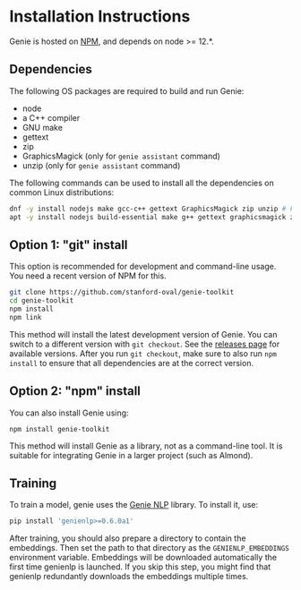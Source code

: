 # Installation Instructions

Genie is hosted on [NPM](https://npmjs.com), and depends on node >= 12.*.

## Dependencies

The following OS packages are required to build and run Genie:
- node
- a C++ compiler
- GNU make
- gettext
- zip
- GraphicsMagick (only for `genie assistant` command)
- unzip (only for `genie assistant` command)

The following commands can be used to install all the dependencies on common Linux distributions:

```bash
dnf -y install nodejs make gcc-c++ gettext GraphicsMagick zip unzip # Fedora/RHEL
apt -y install nodejs build-essential make g++ gettext graphicsmagick zip unzip # Ubuntu/Debian
```

## Option 1: "git" install

This option is recommended for development and command-line usage. 
You need a recent version of NPM for this.

```bash
git clone https://github.com/stanford-oval/genie-toolkit
cd genie-toolkit
npm install
npm link
```

This method will install the latest development version of Genie. You can switch
to a different version with `git checkout`. See the [releases page](https://github.com/stanford-oval/genie-toolkit/releases)
for available versions. After you run `git checkout`, make sure to also run
`npm install` to ensure that all dependencies are at the correct version.

## Option 2: "npm" install

You can also install Genie using:
```
npm install genie-toolkit
```

This method will install Genie as a library, not as a command-line tool. It is
suitable for integrating Genie in a larger project (such as Almond).

## Training

To train a model, genie uses the [Genie NLP](https://github.com/stanford-oval/genienlp) library. To install it, use:
```bash
pip install 'genienlp>=0.6.0a1'
```

After training, you should also prepare a directory to contain the embeddings.
Then set the path to that directory as the `GENIENLP_EMBEDDINGS` environment variable.
Embeddings will be downloaded automatically the first time genienlp is launched.
If you skip this step, you might find that genienlp redundantly downloads the embeddings multiple times.

